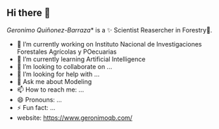 ## Hi there 👋


*Geronimo Quiñonez-Barraza** is a ✨ Scientist Reasercher in Forestry🌲.

- 🔭 I’m currently working on Instituto Nacional de Investigaciones Forestales Agrícolas y POecuarias
- 🌱 I’m currently learning Artificial Intelligence
- 👯 I’m looking to collaborate on ...
- 🤔 I’m looking for help with ...
- 💬 Ask me about Modeling
- 📫 How to reach me: ...
- 😄 Pronouns: ...
- ⚡ Fun fact: ...
- website: https://www.geronimoqb.com/

